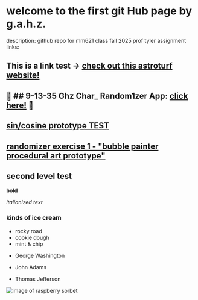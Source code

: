 # welcome to the first git Hub page by g.a.h.z.

description: github repo for mm621 class fall 2025 prof tyler
assignment links:

This is a link test -> [check out this astroturf website!](https://en.wikipedia.org/wiki/AstroTurf)
--------------------------------
:kangaroo: ## **9-13-35 Ghz Char_ Random1zer App:** **[click here!](https://jaborgan.github.io/screen-based-interaction-ghz//char_randomizer/index.html)** :kangaroo:
--------------------------------
[sin/cosine prototype TEST](https://editor.p5js.org/jaborgan/full/_80O4WllV)
---------------------------------
[randomizer exercise 1 - "bubble painter procedural art prototype"](https://editor.p5js.org/jaborgan/full/ZnzWsLdTQ)
---------------------------------

## second level test   

**bold**

*italianized text*

### kinds of ice cream

* rocky road
* cookie dough
* mint & chip
- George Washington
* John Adams
+ Thomas Jefferson

![image of raspberry sorbet](https://www.sugarsaltmagic.com/wp-content/uploads/2021/01/Raspberry-Sorbet-Recipe-11FEAT-1000x1000.jpg)
